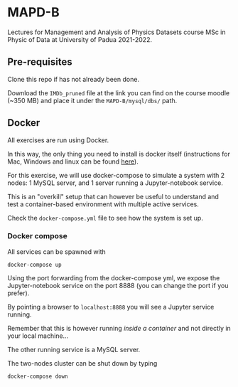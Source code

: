 # MAPD-B

Lectures for Management and Analysis of Physics Datasets course MSc in Physic of Data at University of Padua 2021-2022.

## Pre-requisites

Clone this repo if has not already been done.

Download the `IMDb_pruned` file at the link you can find on the course moodle (~350 MB) and place it under the `MAPD-B/mysql/dbs/` path.

## Docker

All exercises are run using Docker.

In this way, the only thing you need to install is docker itself (instructions for Mac, Windows and linux can be found [here](https://docs.docker.com/get-docker/)).

For this exercise, we will use docker-compose to simulate a system with 2 nodes: 1 MySQL server, and 1 server running a Jupyter-notebook service.

This is an "overkill" setup that can however be useful to understand and test a container-based environment with multiple active services.

Check the `docker-compose.yml` file to see how the system is set up.

### Docker compose

All services can be spawned with 

```
docker-compose up
```

Using the port forwarding from the docker-compose yml, we expose the Jupyter-notebook service on the port 8888 (you can change the port if you prefer).

By pointing a browser to `localhost:8888` you will see a Jupyter service running.

Remember that this is however running *inside a container* and not directly in your local machine...

The other running service is a MySQL server.

The two-nodes cluster can be shut down by typing

```
docker-compose down
```
